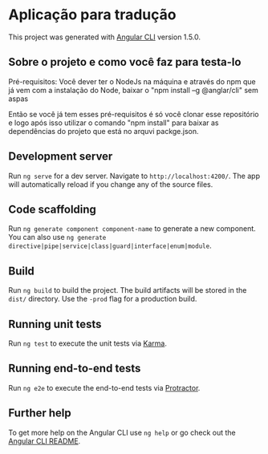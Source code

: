 # Aplicação para tradução

This project was generated with [Angular CLI](https://github.com/angular/angular-cli) version 1.5.0.

## Sobre o projeto e como você faz para testa-lo

Pré-requisitos: Você dever ter o NodeJs na máquina e através do npm que já vem com a instalação do Node, baixar o "npm install –g @anglar/cli" sem aspas

Então se você já tem esses pré-requisitos é só você clonar esse repositório e logo após isso utilizar o comando "npm install" para baixar as dependências do projeto que está no arquvi packge.json.



## Development server

Run `ng serve` for a dev server. Navigate to `http://localhost:4200/`. The app will automatically reload if you change any of the source files.

## Code scaffolding

Run `ng generate component component-name` to generate a new component. You can also use `ng generate directive|pipe|service|class|guard|interface|enum|module`.

## Build

Run `ng build` to build the project. The build artifacts will be stored in the `dist/` directory. Use the `-prod` flag for a production build.

## Running unit tests

Run `ng test` to execute the unit tests via [Karma](https://karma-runner.github.io).

## Running end-to-end tests

Run `ng e2e` to execute the end-to-end tests via [Protractor](http://www.protractortest.org/).

## Further help

To get more help on the Angular CLI use `ng help` or go check out the [Angular CLI README](https://github.com/angular/angular-cli/blob/master/README.md).
